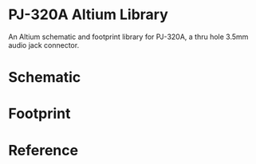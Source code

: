 # PJ-320A Altium Library
An Altium schematic and footprint library for PJ-320A, a thru hole 3.5mm audio jack connector.
# Schematic
# Footprint
# Reference
